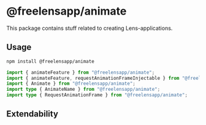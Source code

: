 # @freelensapp/animate

This package contains stuff related to creating Lens-applications. 

## Usage

```sh
npm install @freelensapp/animate
```

```typescript
import { animateFeature } from "@freelensapp/animate";
import { animateFeature, requestAnimationFrameInjectable } from "@freelensapp/animate";
import { Animate } from "@freelensapp/animate";
import type { AnimateName } from "@freelensapp/animate";
import type { RequestAnimationFrame } from "@freelensapp/animate";
```

## Extendability
